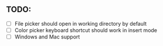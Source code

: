 TODO:
---

- [ ] File picker should open in working directory by default
- [ ] Color picker keyboard shortcut should work in insert mode
- [ ] Windows and Mac support
